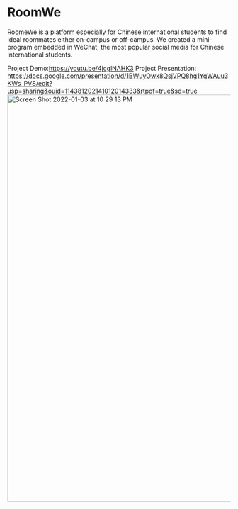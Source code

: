 # RoomWe
RoomeWe is a platform especially for Chinese international  students to find ideal roommates either on-campus or off-campus. We created a mini-program embedded in WeChat, the most popular social media for Chinese international students. 

Project Demo:https://youtu.be/4jcglNAHK3
Project Presentation: https://docs.google.com/presentation/d/1BWuyOwx8QsjVPQ8hg1YqWAuu3KWs_PVS/edit?usp=sharing&ouid=114381202141012014333&rtpof=true&sd=true
<img width="919" alt="Screen Shot 2022-01-03 at 10 29 13 PM" src="https://user-images.githubusercontent.com/62163096/148018398-6fcf066d-1752-4a48-8830-477abec2a9d2.png">

